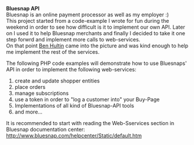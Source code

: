 <b>Bluesnap API</b>
<br>
Bluesnap is an online payment processor as well as my employer :)<br>
This project started from a code-example I wrote for fun during the weekend in order to see how difficult is it to implement our own API.
Later on I used it to help Bluesnap merchants and finally I decided to take it one step forwrd and implement more calls to web-services.<br>
On that point <a href="https://www.linkedin.com/pub/ben-hultin/40/877/827">Ben Hultin</a> came into the picture 
and was kind enough to help me implement the rest of the services.

The following PHP code examples will demonstrate how to use Bluesnaps' API in order to implement the following web-services:<br>
1. create and update shopper entities<br>
2. place orders<br>
3. manage subscriptions<br>
4. use a token in order to "log a customer into" your Buy-Page<br>
5. Implementations of all kind of Bluesnap-API tools<br>
6. and more...

It is recommended to start with reading the Web-Sservices section in Bluesnap documentation center: http://www.bluesnap.com/helpcenter/Static/default.htm


